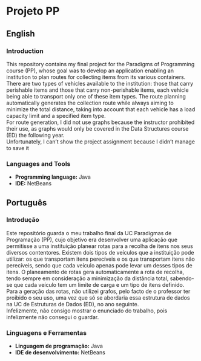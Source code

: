 # Projeto PP
## English

### Introduction
This repository contains my final project for the Paradigms of Programming course (PP), whose goal was to develop an application enabling an institution to plan routes for collecting items from its various containers. There are two types of vehicles available to the institution: those that carry perishable items and those that carry non-perishable items, each vehicle being able to transport only one of these item types. The route planning automatically generates the collection route while always aiming to minimize the total distance, taking into account that each vehicle has a load capacity limit and a specified item type.  
For route generation, I did not use graphs because the instructor prohibited their use, as graphs would only be covered in the Data Structures course (ED) the following year.  
Unfortunately, I can’t show the project assignment because I didn’t manage to save it

### Languages and Tools
- **Programming language:** Java  
- **IDE:** NetBeans

## Português

### Introdução
Este repositório guarda o meu trabalho final da UC Paradigmas de Programação (PP), cujo objetivo era desenvolver uma aplicação que permitisse a uma instituição planear rotas para a recolha de itens nos seus diversos contentores. Existem dois tipos de veículos que a instituição pode utilizar: os que transportam itens perecíveis e os que transportam itens não perecíveis, sendo que cada veículo apenas pode levar um desses tipos de itens. O planeamento de rotas gera automaticamente a rota de recolha, tendo sempre em consideração a minimização da distância total, sabendo-se que cada veículo tem um limite de carga e um tipo de itens definido.  
Para a geração das rotas, não utilizei grafos, pelo facto de o professor ter proibido o seu uso, uma vez que só se abordaria essa estrutura de dados na UC de Estruturas de Dados (ED), no ano seguinte.  
Infelizmente, não consigo mostrar o enunciado do trabalho, pois infelizmente não consegui o guardar.

### Linguagens e Ferramentas
- **Linguagem de programação:** Java  
- **IDE de desenvolvimento:** NetBeans
